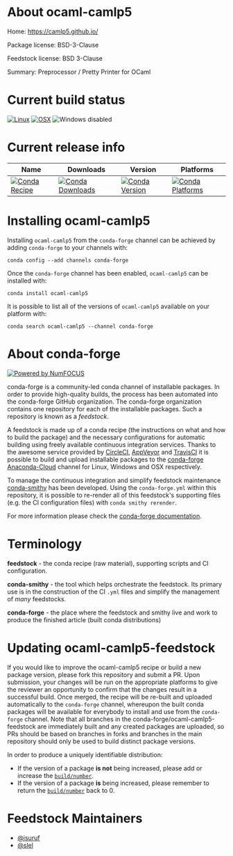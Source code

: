 <!--
# -*- mode: jinja -*-
-->

About ocaml-camlp5
==================

Home: https://camlp5.github.io/

Package license: BSD-3-Clause

Feedstock license: BSD 3-Clause

Summary: Preprocessor / Pretty Printer for OCaml



Current build status
====================

[![Linux](https://img.shields.io/circleci/project/github/conda-forge/ocaml-camlp5-feedstock/master.svg?label=Linux)](https://circleci.com/gh/conda-forge/ocaml-camlp5-feedstock)
[![OSX](https://img.shields.io/travis/conda-forge/ocaml-camlp5-feedstock/master.svg?label=macOS)](https://travis-ci.org/conda-forge/ocaml-camlp5-feedstock)
![Windows disabled](https://img.shields.io/badge/Windows-disabled-lightgrey.svg)

Current release info
====================

| Name | Downloads | Version | Platforms |
| --- | --- | --- | --- |
| [![Conda Recipe](https://img.shields.io/badge/recipe-ocaml--camlp5-green.svg)](https://anaconda.org/conda-forge/ocaml-camlp5) | [![Conda Downloads](https://img.shields.io/conda/dn/conda-forge/ocaml-camlp5.svg)](https://anaconda.org/conda-forge/ocaml-camlp5) | [![Conda Version](https://img.shields.io/conda/vn/conda-forge/ocaml-camlp5.svg)](https://anaconda.org/conda-forge/ocaml-camlp5) | [![Conda Platforms](https://img.shields.io/conda/pn/conda-forge/ocaml-camlp5.svg)](https://anaconda.org/conda-forge/ocaml-camlp5) |

Installing ocaml-camlp5
=======================

Installing `ocaml-camlp5` from the `conda-forge` channel can be achieved by adding `conda-forge` to your channels with:

```
conda config --add channels conda-forge
```

Once the `conda-forge` channel has been enabled, `ocaml-camlp5` can be installed with:

```
conda install ocaml-camlp5
```

It is possible to list all of the versions of `ocaml-camlp5` available on your platform with:

```
conda search ocaml-camlp5 --channel conda-forge
```


About conda-forge
=================

[![Powered by NumFOCUS](https://img.shields.io/badge/powered%20by-NumFOCUS-orange.svg?style=flat&colorA=E1523D&colorB=007D8A)](http://numfocus.org)

conda-forge is a community-led conda channel of installable packages.
In order to provide high-quality builds, the process has been automated into the
conda-forge GitHub organization. The conda-forge organization contains one repository
for each of the installable packages. Such a repository is known as a *feedstock*.

A feedstock is made up of a conda recipe (the instructions on what and how to build
the package) and the necessary configurations for automatic building using freely
available continuous integration services. Thanks to the awesome service provided by
[CircleCI](https://circleci.com/), [AppVeyor](https://www.appveyor.com/)
and [TravisCI](https://travis-ci.org/) it is possible to build and upload installable
packages to the [conda-forge](https://anaconda.org/conda-forge)
[Anaconda-Cloud](https://anaconda.org/) channel for Linux, Windows and OSX respectively.

To manage the continuous integration and simplify feedstock maintenance
[conda-smithy](https://github.com/conda-forge/conda-smithy) has been developed.
Using the ``conda-forge.yml`` within this repository, it is possible to re-render all of
this feedstock's supporting files (e.g. the CI configuration files) with ``conda smithy rerender``.

For more information please check the [conda-forge documentation](https://conda-forge.org/docs/).

Terminology
===========

**feedstock** - the conda recipe (raw material), supporting scripts and CI configuration.

**conda-smithy** - the tool which helps orchestrate the feedstock.
                   Its primary use is in the construction of the CI ``.yml`` files
                   and simplify the management of *many* feedstocks.

**conda-forge** - the place where the feedstock and smithy live and work to
                  produce the finished article (built conda distributions)


Updating ocaml-camlp5-feedstock
===============================

If you would like to improve the ocaml-camlp5 recipe or build a new
package version, please fork this repository and submit a PR. Upon submission,
your changes will be run on the appropriate platforms to give the reviewer an
opportunity to confirm that the changes result in a successful build. Once
merged, the recipe will be re-built and uploaded automatically to the
`conda-forge` channel, whereupon the built conda packages will be available for
everybody to install and use from the `conda-forge` channel.
Note that all branches in the conda-forge/ocaml-camlp5-feedstock are
immediately built and any created packages are uploaded, so PRs should be based
on branches in forks and branches in the main repository should only be used to
build distinct package versions.

In order to produce a uniquely identifiable distribution:
 * If the version of a package **is not** being increased, please add or increase
   the [``build/number``](https://conda.io/docs/user-guide/tasks/build-packages/define-metadata.html#build-number-and-string).
 * If the version of a package **is** being increased, please remember to return
   the [``build/number``](https://conda.io/docs/user-guide/tasks/build-packages/define-metadata.html#build-number-and-string)
   back to 0.

Feedstock Maintainers
=====================

* [@isuruf](https://github.com/isuruf/)
* [@slel](https://github.com/slel/)

